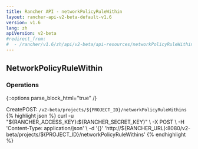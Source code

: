 ```yaml
---
title: Rancher API - networkPolicyRuleWithin
layout: rancher-api-v2-beta-default-v1.6
version: v1.6
lang: zh
apiVersion: v2-beta
#redirect_from:
#  - /rancher/v1.6/zh/api/v2-beta/api-resources/networkPolicyRuleWithin/
---
```


## NetworkPolicyRuleWithin




### Operations
{::options parse_block_html="true" /}
<a id="create"></a>
<div class="action"><span class="header">Create<span class="headerright">POST:  <code>/v2-beta/projects/${PROJECT_ID}/networkPolicyRuleWithins</code></span></span>
<div class="action-contents"> {% highlight json %}
curl -u "${RANCHER_ACCESS_KEY}:${RANCHER_SECRET_KEY}" \
-X POST \
-H 'Content-Type: application/json' \
-d '{}' 'http://${RANCHER_URL}:8080/v2-beta/projects/${PROJECT_ID}/networkPolicyRuleWithins'
{% endhighlight %}
</div></div>



